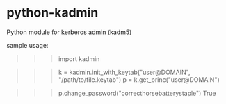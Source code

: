 python-kadmin
=============

Python module for kerberos admin (kadm5)

sample usage:

>>>  import kadmin
  
>>>  k = kadmin.init_with_keytab("user@DOMAIN", "/path/to/file.keytab")
>>>  p = k.get_princ("user@DOMAIN")
  
>>>  p.change_password("correcthorsebatterystaple")
True

